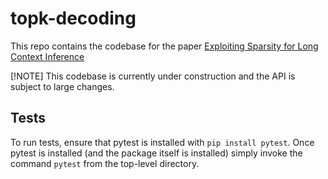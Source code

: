 # topk-decoding
This repo contains the codebase for the paper [Exploiting Sparsity for Long Context Inference](https://arxiv.org/abs/2502.06766)

[!NOTE]
This codebase is currently under construction and the API is subject to large changes.

## Tests
To run tests, ensure that pytest is installed with `pip install pytest`. Once pytest is installed (and the package itself is installed) simply invoke the command `pytest` from the top-level directory.
